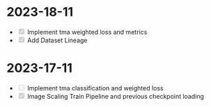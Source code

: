 # 2023-18-11
* <input type="checkbox" disabled checked/>  Implement tma weighted loss and metrics
* <input type="checkbox" disabled checked/>  Add Dataset Lineage

# 2023-17-11
* <input type="checkbox" disabled />  Implement tma classification and weighted loss
* <input type="checkbox" disabled checked/>  Image Scaling Train Pipeline and previous checkpoint loading
